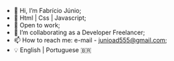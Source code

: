 - 👋 Hi, I’m Fabrício Júnio;
- 🌱 Html | Css | Javascript;
- 👀 Open to work;
- 💞️ I’m collaborating as a Developer Freelancer;
- 📫 How to reach me: e-mail - junioad555@gmail.com;
- 💡 English | Portuguese 🇧🇷

<!---
fabriciojunio/fabriciojunio is a ✨ special ✨ repository because its `README.md` (this file) appears on your GitHub profile.
You can click the Preview link to take a look at your changes.
--->
